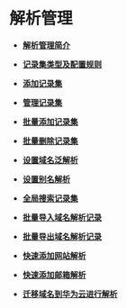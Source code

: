 # 解析管理<a name="dns_usermanual_0034"></a>

-   **[解析管理简介](解析管理简介.md)**  

-   **[记录集类型及配置规则](记录集类型及配置规则.md)**  

-   **[添加记录集](添加记录集.md)**  

-   **[管理记录集](管理记录集.md)**  

-   **[批量添加记录集](批量添加记录集.md)**  

-   **[批量删除记录集](批量删除记录集.md)**  

-   **[设置域名泛解析](设置域名泛解析.md)**  

-   **[设置别名解析](设置别名解析.md)**  

-   **[全局搜索记录集](全局搜索记录集.md)**  

-   **[批量导入域名解析记录](批量导入域名解析记录.md)**  

-   **[批量导出域名解析记录](批量导出域名解析记录.md)**  

-   **[快速添加网站解析](快速添加网站解析.md)**  

-   **[快速添加邮箱解析](快速添加邮箱解析.md)**  

-   **[迁移域名到华为云进行解析](迁移域名到华为云进行解析.md)**  


